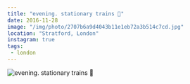 ```yaml
---
title: "evening. stationary trains 🚈"
date: 2016-11-28
image: "/img/photo/2707b6a9d4043b11e1eb72a3b514c7cd.jpg"
location: "Stratford, London"
instagram: true
tags:
 - london
---
```


![evening. stationary trains 🚈](/img/photo/2707b6a9d4043b11e1eb72a3b514c7cd.jpg)
